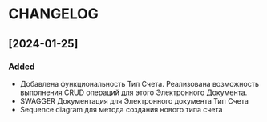 # CHANGELOG
## [2024-01-25]
### Added
- Добавлена функциональность Тип Счета. Реализована возможность выполнения CRUD операций для этого Электронного Документа.
- SWAGGER Документация для Электронного документа Тип Счета
- Sequence diagram для метода создания нового типа счета
